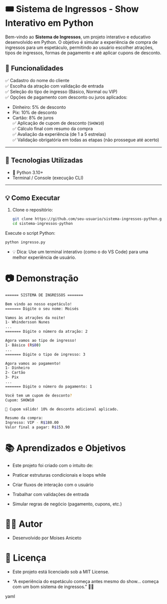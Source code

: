 # 🎟️ Sistema de Ingressos - Show Interativo em Python

Bem-vindo ao **Sistema de Ingressos**, um projeto interativo e educativo desenvolvido em Python. O objetivo é simular a experiência de compra de ingressos para um espetáculo, permitindo ao usuário escolher atrações, tipos de ingressos, formas de pagamento e até aplicar cupons de desconto.

## 🚀 Funcionalidades

✅ Cadastro do nome do cliente  
✅ Escolha da atração com validação de entrada  
✅ Seleção do tipo de ingresso (Básico, Normal ou VIP)  
✅ Opções de pagamento com desconto ou juros aplicados:  
  - Dinheiro: 5% de desconto  
  - Pix: 10% de desconto  
  - Cartão: 8% de juros  
✅ Aplicação de cupom de desconto (`SHOW10`)  
✅ Cálculo final com resumo da compra  
✅ Avaliação da experiência (de 1 a 5 estrelas)  
✅ Validação obrigatória em todas as etapas (não prossegue até acerto)  

---

## 🎯 Tecnologias Utilizadas

- 🐍 Python 3.10+
- Terminal / Console (execução CLI)

---

## 💡 Como Executar

1. Clone o repositório:
   ```bash
   git clone https://github.com/seu-usuario/sistema-ingressos-python.git
   cd sistema-ingressos-python
   ```
Execute o script Python:

```bash
python ingresso.py
```

* 💡 Dica: Use um terminal interativo (como o do VS Code) para uma melhor experiência de usuário.

# 📷 Demonstração

```bash
====== SISTEMA DE INGRESSOS =======

Bem vindo ao nosso espetáculo!
======= Digite o seu nome: Moisés

Vamos às atrações da noite!
1- Whindersson Nunes
...
======= Digite o número da atração: 2

Agora vamos ao tipo de ingresso!
1- Básico (R$80)
...
======= Digite o tipo de ingresso: 3

Agora vamos ao pagamento!
1- Dinheiro
2- Cartão
3- Pix
...
======= Digite o número do pagamento: 1

Você tem um cupom de desconto?
Cupom: SHOW10

🎉 Cupom válido! 10% de desconto adicional aplicado.

Resumo da compra:
Ingresso: VIP - R$180.00
Valor final a pagar: R$153.90
```

# 📚 Aprendizados e Objetivos
* Este projeto foi criado com o intuito de:

- Praticar estruturas condicionais e loops while

- Criar fluxos de interação com o usuário

- Trabalhar com validações de entrada

- Simular regras de negócio (pagamento, cupons, etc.)


# 🧑‍💻 Autor
* Desenvolvido por Moises Aniceto


# 📄 Licença
* Este projeto está licenciado sob a MIT License.

- “A experiência do espetáculo começa antes mesmo do show... começa com um bom sistema de ingressos.” 🎫✨

yaml

